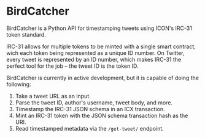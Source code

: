 # BirdCatcher

BirdCatcher is a Python API for timestamping tweets using ICON's IRC-31 token standard.

IRC-31 allows for multiple tokens to be minted with a single smart contract, wich each token being represented as a unique ID number. On Twitter, every tweet is represented by an ID number, which makes IRC-31 the perfect tool for the job – the tweet ID is the token ID.

BirdCatcher is currently in active development, but it is capable of doing the following:
1. Take a tweet URL as an input.
2. Parse the tweet ID, author's username, tweet body, and more.
3. Timestamp the IRC-31 JSON schema in an ICX transaction.
4. Mint an IRC-31 token with the JSON schema transaction hash as the URI.
5. Read timestamped metadata via the `/get-tweet/` endpoint.
